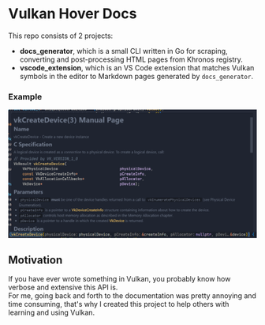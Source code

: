 # Vulkan Hover Docs

This repo consists of 2 projects:

- **docs_generator**, which is a small CLI written in Go for scraping, converting and post-processing HTML pages from Khronos registry.
- **vscode_extension**, which is an VS Code extension that matches Vulkan symbols in the editor to Markdown pages generated by `docs_generator`.

### Example

![preview](https://github.com/ivirtex/vulkan-hover-docs/blob/master/vscode_ext/images/screenshot.png?raw=true)

## Motivation

If you have ever wrote something in Vulkan, you probably know how verbose and extensive this API is.  
For me, going back and forth to the documentation was pretty annoying and time consuming, that's why I created this project to help others with learning and using Vulkan.
